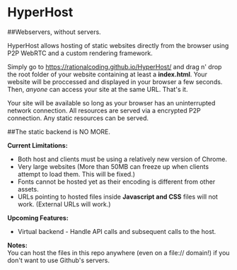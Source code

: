 # HyperHost
##Webservers, without servers.

HyperHost allows hosting of static websites directly from the browser using P2P WebRTC and a custom rendering framework.

Simply go to https://rationalcoding.github.io/HyperHost/ and drag n' drop the root folder of your website containing at least a **index.html**. Your website will be proccessed and displayed in your browser a few seconds. Then, *anyone* can access your site at the same URL. That's it.

Your site will be available so long as your browser has an uninterrupted network connection. All resources are served via a encrypted P2P connection. Any static resources can be served.

##The static backend is NO MORE.

**Current Limitations:**  
- Both host and clients must be using a relatively new version of Chrome.  
- Very large websites (More than 50MB can freeze up when clients attempt to load them. This will be fixed.)  
- Fonts cannot be hosted yet as their encoding is different from other assets.  
- URLs pointing to hosted files inside **Javascript and CSS** files will not work. (External URLs will work.)  

**Upcoming Features:**  
- Virtual backend - Handle API calls and subsequent calls to the host.

**Notes:**  
You can host the files in this repo anywhere (even on a file:// domain!) if you don't want to use Github's servers.

